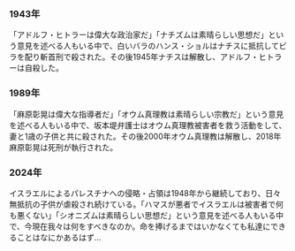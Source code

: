 ### 1943年
「アドルフ・ヒトラーは偉大な政治家だ」「ナチズムは素晴らしい思想だ」という意見を述べる人もいる中で、白いバラのハンス・ショルはナチスに抵抗してビラを配り斬首刑で殺された。その後1945年ナチスは解散し、アドルフ・ヒトラーは自殺した。

### 1989年
「麻原彰晃は偉大な指導者だ」「オウム真理教は素晴らしい宗教だ」という意見を述べる人もいる中で、坂本堤弁護士はオウム真理教被害者を救う活動をして、妻と1歳の子供と共に殺された。その後2000年オウム真理教は解散し、2018年麻原彰晃は死刑が執行された。

### 2024年
イスラエルによるパレスチナへの侵略・占領は1948年から継続しており、日々無抵抗の子供が虐殺され続けている。「ハマスが悪者でイスラエルは被害者で何も悪くない」「シオニズムは素晴らしい思想だ」という意見を述べる人もいる中で、今現在我々は何をすべきなのか。命を捧げるまではいかなくても私達にできることはなにかあるはず...
